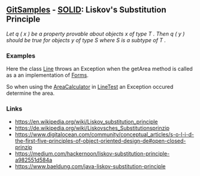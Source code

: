 ## [GitSamples](/../../tree/master) - [SOLID](/../../tree/java-design-pattern/test/samples/solid): Liskov's Substitution Principle
<cite>Let q ( x ) be a property provable about objects x of type T . Then q ( y ) should be true for objects y of type S where S is a subtype of T .</cite>
### Examples
Here the class [Line](Line.java) throws an Exception when the getArea method is called as 
a an implementation of [Forms](../singleresponsibility/forms/Forms.java).

So when using the [AreaCalculator](../singleresponsibility/forms/AreaCalculator.java) in
[LineTest](LineTest.java) an Exception occured determine the area. 

### Links
* https://en.wikipedia.org/wiki/Liskov_substitution_principle
* https://de.wikipedia.org/wiki/Liskovsches_Substitutionsprinzip
* https://www.digitalocean.com/community/conceptual_articles/s-o-l-i-d-the-first-five-principles-of-object-oriented-design-de#open-closed-prinzip
* https://medium.com/hackernoon/liskov-substitution-principle-a982551d584a
* https://www.baeldung.com/java-liskov-substitution-principle
